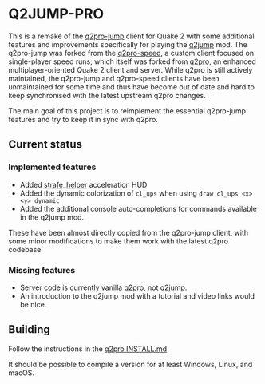 # Q2JUMP-PRO

This is a remake of the [q2pro-jump](https://github.com/TotallyMehis/q2pro-jump)
client for Quake 2 with some additional features and improvements specifically
for playing the [q2jump](http://q2jump.net) mod. The q2pro-jump was forked
from the [q2pro-speed](https://github.com/kugelrund/q2pro-speed), a custom client
focused on single-player speed runs, which itself was forked from
[q2pro](https://github.com/skullernet/q2pro), an enhanced multiplayer-oriented
Quake 2 client and server. While q2pro is still actively maintained, the
q2pro-jump and q2pro-speed clients have been unmaintained for some time and
thus have become out of date and hard to keep synchronised with the latest
upstream q2pro changes.

The main goal of this project is to reimplement the essential q2pro-jump 
features and try to keep it in sync with q2pro.

## Current status

### Implemented features

- Added [strafe_helper](https://github.com/kugelrund/strafe_helper) acceleration
  HUD
- Added the dynamic colorization of `cl_ups` when using
  `draw cl_ups <x> <y> dynamic`
- Added the additional console auto-completions for commands available in the
  q2jump mod.

These have been almost directly copied from the q2pro-jump client, with some
minor modifications to make them work with the latest q2pro codebase.

### Missing features

- Server code is currently vanilla q2pro, not q2jump.
- An introduction to the q2jump mod with a tutorial and video links would be
  nice.

## Building

Follow the instructions in the
[q2pro INSTALL.md](https://github.com/skullernet/q2pro/blob/master/INSTALL.md)

It should be possible to compile a version for at least Windows, Linux, and
macOS.
